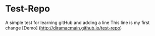 # Test-Repo
A simple test for learning gitHub and adding a line
This line is my first change 
[Demo] (http://diramacmain.github.io/test-repo)

